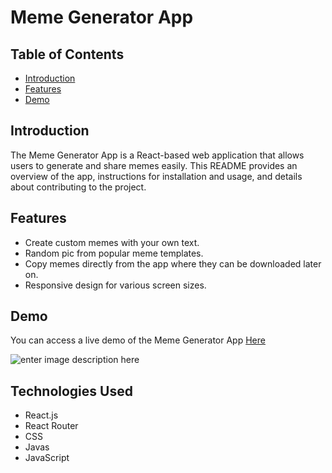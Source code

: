
# Meme Generator App

## Table of Contents

- [Introduction](#introduction)
- [Features](#features)
- [Demo](#demo)


## Introduction

The Meme Generator App is a React-based web application that allows users to generate and share memes easily. This README provides an overview of the app, instructions for installation and usage, and details about contributing to the project.

## Features

- Create custom memes with your own text.
- Random pic from popular meme templates.
- Copy memes directly from the app where they can be downloaded later on.
- Responsive design for various screen sizes.

## Demo
You can access a live demo of the Meme Generator App [Here](https://meme-generator-nz34.onrender.com/)

![enter image description here](https://lh3.googleusercontent.com/pw/ADCreHc2UnkyV2aOdMrFxOxWKASIIXVYbBPLv8RR2SiM6Zrysgk50wawEkxkVfINLYCKEtmWF0_o1pORi713OZV00bU6miUOpcbO3_sGx28W_hTwjyQUifcqMPlRoA1ku48kOa62nTXf3brjXjCHWTsT-stu=w1194-h1814-s-no?authuser=0)




## Technologies Used

 - React.js
 - React Router
 - CSS
 - Javas
 - JavaScript
